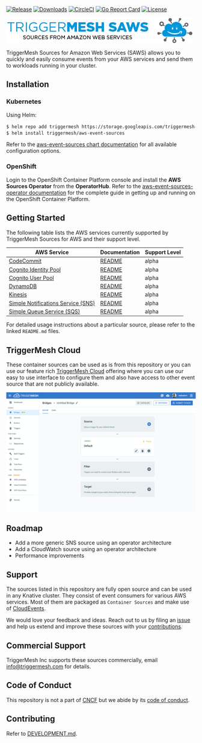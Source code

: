 [![Release](https://img.shields.io/github/v/release/triggermesh/aws-event-sources?label=release)](https://github.com/triggermesh/aws-event-sources/releases) [![Downloads](https://img.shields.io/github/downloads/triggermesh/aws-event-sources/total?label=downloads)](https://github.com/triggermesh/aws-event-sources/releases) [![CircleCI](https://circleci.com/gh/triggermesh/aws-event-sources/tree/master.svg?style=shield)](https://circleci.com/gh/triggermesh/aws-event-sources/tree/master) [![Go Report Card](https://goreportcard.com/badge/github.com/triggermesh/aws-event-sources)](https://goreportcard.com/report/github.com/triggermesh/aws-event-sources) [![License](https://img.shields.io/github/license/triggermesh/aws-event-sources?label=license)](LICENSE)

![Sources for Amazon Web Services](./images/saws.png "Sources for Amazon Web Services")

TriggerMesh Sources for Amazon Web Services (SAWS) allows you to quickly and easily consume events from your AWS  services and send them to workloads running in your cluster.

## Installation

### Kubernetes

Using Helm:

```bash
$ helm repo add triggermesh https://storage.googleapis.com/triggermesh-charts
$ helm install triggermesh/aws-event-sources
```

Refer to the [aws-event-sources chart documentation](chart/README.md) for all available configuration options.

### OpenShift

Login to the OpenShift Container Platform console and install the **AWS Sources Operator** from the **OperatorHub**. Refer to the [aws-event-sources-operator documentation](https://github.com/triggermesh/aws-sources-operator/blob/master/README.md) for the complete guide in getting up and running on the OpenShift Container Platform.

## Getting Started

The following table lists the AWS services currently supported by TriggerMesh Sources for AWS and their support level.

|                            AWS Service                            |                  Documentation                   | Support Level |
|-------------------------------------------------------------------|--------------------------------------------------|---------------|
| [CodeCommit](https://aws.amazon.com/codecommit/)                  | [README](cmd/awscodecommitsource/README.md)      | alpha         |
| [Cognito Identity Pool](https://aws.amazon.com/cognito/)               | [README](cmd/awscognitoidentitysource/README.md) | alpha         |
| [Cognito User Pool](https://aws.amazon.com/cognito/)               | [README](cmd/awscognitouserpoolsource/README.md) | alpha         |
| [DynamoDB](https://aws.amazon.com/dynamodb/)                      | [README](cmd/awsdynamodbsource/README.md)        | alpha         |
| [Kinesis](https://aws.amazon.com/kinesis/)                        | [README](cmd/awskinesissource/README.md)         | alpha         |
| [Simple Notifications Service (SNS)](https://aws.amazon.com/sns/) | [README](cmd/awssnssource/README.md)             | alpha         |
| [Simple Queue Service (SQS)](https://aws.amazon.com/sqs/)         | [README](cmd/awssqssource/README.md)             | alpha         |

For detailed usage instructions about a particular source, please refer to the linked `README.md` files.

## TriggerMesh Cloud

These container sources can be used as is from this repository or you can use our feature rich [TriggerMesh Cloud](https://cloud.triggermesh.io) offering where you can use our easy to use interface to configure them and also have access to other event source that are not publicly available.

![TriggerMesh Cloud](images/triggermesh-cloud.png)

## Roadmap

* Add a more generic SNS source using an operator architecture
* Add a CloudWatch source using an operator architecture
* Performance improvements

## Support

The sources listed in this repository are fully open source and can be used in any Knative cluster. They consist of event consumers for various AWS services. Most of them are packaged as `Container Sources` and make use of [CloudEvents](https://cloudevents.io/).

We would love your feedback and ideas. Reach out to us by filing an [issue](https://github.com/triggermesh/aws-event-sources/issues/new) and help us extend and improve these sources with your [contributions](https://github.com/triggermesh/aws-event-sources/compare).

## Commercial Support

TriggerMesh Inc supports these sources commercially, email info@triggermesh.com for details.

## Code of Conduct

This repository is not a part of [CNCF](https://www.cncf.io/) but we abide by its [code of conduct](https://github.com/cncf/foundation/blob/master/code-of-conduct.md).

## Contributing

Refer to [DEVELOPMENT.md](./DEVELOPMENT.md).
